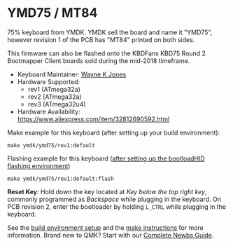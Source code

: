 # YMD75 / MT84

75% keyboard from YMDK. YMDK sell the board and name it "YMD75", however revision 1 of the PCB has "MT84" printed on both sides.

This firmware can also be flashed onto the KBDFans KBD75 Round 2 Bootmapper Client boards sold during the mid-2018 timeframe.

* Keyboard Maintainer: [Wayne K Jones](github.com/WarmCatUK)
* Hardware Supported: 
   - rev1 (ATmega32a) 
   - rev2 (ATmega32a) 
   - rev3 (ATmega32u4)
* Hardware Availability: <https://www.aliexpress.com/item/32812690592.html>

Make example for this keyboard (after setting up your build environment):

    make ymdk/ymd75/rev1:default

Flashing example for this keyboard ([after setting up the bootloadHID flashing environment](https://docs.qmk.fm/#/flashing_bootloadhid))

    make ymdk/ymd75/rev1:default:flash

**Reset Key**: Hold down the key located at *Key below the top right key*, commonly programmed as *Backspace* while plugging in the keyboard. On PCB revision 2, enter the bootloader by holding `L_CTRL` while plugging in the keyboard.

See the [build environment setup](https://docs.qmk.fm/#/getting_started_build_tools) and the [make instructions](https://docs.qmk.fm/#/getting_started_make_guide) for more information. Brand new to QMK? Start with our [Complete Newbs Guide](https://docs.qmk.fm/#/newbs).
